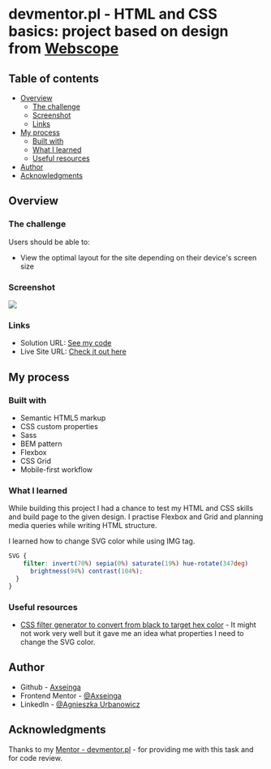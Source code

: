 # devmentor.pl - HTML and CSS basics: project based on design from [Webscope](https://webscopeapp.com/)

## Table of contents

- [Overview](#overview)
  - [The challenge](#the-challenge)
  - [Screenshot](#screenshot)
  - [Links](#links)
- [My process](#my-process)
  - [Built with](#built-with)
  - [What I learned](#what-i-learned)
  - [Useful resources](#useful-resources)
- [Author](#author)
- [Acknowledgments](#acknowledgments)

## Overview

### The challenge

Users should be able to:

- View the optimal layout for the site depending on their device's screen size

### Screenshot

![](.assets/project-screenshot.png)

### Links

- Solution URL: [See my code](https://github.com/axseinga/webscope-landing-page)
- Live Site URL: [Check it out here](https://axseinga-webscope-landing-page.netlify.app/)

## My process

### Built with

- Semantic HTML5 markup
- CSS custom properties
- Sass
- BEM pattern
- Flexbox
- CSS Grid
- Mobile-first workflow

### What I learned

While building this project I had a chance to test my HTML and CSS skills and build page to the given design. I practise Flexbox and Grid and planning media queries while writing HTML structure.

I learned how to change SVG color while using IMG tag.

```css
SVG {
    filter: invert(70%) sepia(0%) saturate(19%) hue-rotate(347deg)
      brightness(94%) contrast(104%);
  }
}
```

### Useful resources

- [CSS filter generator to convert from black to target hex color](https://codepen.io/sosuke/pen/Pjoqqp) - It might not work very well but it gave me an idea what properties I need to change the SVG color.

## Author

- Github - [Axseinga](https://github.com/axseinga)
- Frontend Mentor - [@Axseinga](https://www.frontendmentor.io/profile/axseinga)
- LinkedIn - [@Agnieszka Urbanowicz](https://www.linkedin.com/in/agnieszka-urbanowicz-051147151/)

## Acknowledgments

Thanks to my [Mentor - devmentor.pl](https://devmentor.pl/) - for providing me with this task and for code review.
